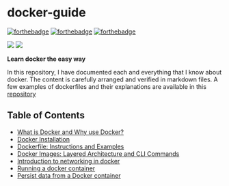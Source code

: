 # docker-guide

[![forthebadge](https://forthebadge.com/images/badges/reading-6th-grade-level.svg)](https://forthebadge.com)
[![forthebadge](https://forthebadge.com/images/badges/check-it-out.svg)](https://forthebadge.com)
[![forthebadge](https://forthebadge.com/images/badges/open-source.svg)](https://forthebadge.com)

![](https://img.shields.io/static/v1?label=Maintained&message=Yes&color=green?style=for-the-badglogo=docker)
![](https://img.shields.io/static/v1?label=PRs&message=Accepting&color=green?style=for-the-badglogo=docker)

__Learn docker the easy way__

In this repository, I have documented each and everything that I know about docker. The content is carefully arranged and verified in markdown files. A few examples of dockerfiles and their explanations are available in this [repository](www.pass.com)

## <b>Table of Contents</b>
<ul>
    <li><a href="./markdown_files/what_is_docker.md">What is Docker and Why use Docker?</a></li>
    <li><a href="./markdown_files/docker_installation.md">Docker Installation</a></li>
    <li><a href="./markdown_files/docker_file.md">Dockerfile: Instructions and Examples</a></li>
    <li><a href="./markdown_files/docker_image.md">Docker Images: Layered Architecture and CLI Commands</a></li>
    <li><a href="./markdown_files/docker_network.md">Introduction to networking in docker</a></li>
    <li><a href="./markdown_files/running_docker_container.md">Running a docker container</a></li>
    <li><a href="./markdown_files/running_docker_container.md">Persist data from a Docker container</a></li>
</ul>
